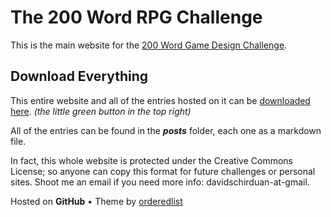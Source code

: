 # The 200 Word RPG Challenge

This is the main website for the [200 Word Game Design Challenge](https://200wordrpg.github.io/).

## Download Everything

This entire website and all of the entries hosted on it can be [downloaded here](https://github.com/200WordRPG/200wordrpg.github.io). _(the little green button in the top right)_

All of the entries can be found in the **_posts_** folder, each one as a markdown file.

In fact, this whole website is protected under the Creative Commons License; so anyone can copy this format for future challenges or personal sites. Shoot me an email if you need more info: davidschirduan-at-gmail.

Hosted on **GitHub** • Theme by <a href="https://github.com/orderedlist">orderedlist</a>